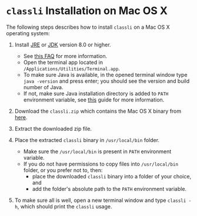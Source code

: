 # `classli` Installation on Mac OS X

The following steps describes how to install `classli` on a Mac OS X operating system:

1. Install [JRE](https://docs.oracle.com/javase/8/docs/technotes/guides/install/mac_jre.html#CHDGECEB) or [JDK](https://docs.oracle.com/javase/8/docs/technotes/guides/install/mac_jdk.html#CHDBADCG) version 8.0 or higher.
    
    - See [this FAQ](https://docs.oracle.com/javase/8/docs/technotes/guides/install/mac_install_faq.html#CHDJEDDB) for more information.
    - Open the terminal app located in `/Applications/Utilities/Terminal.app`.
    - To make sure Java is available, in the opened terminal window type `java -version` and press enter; you should see the version and build number of Java.
    - If not, make sure Java installation directory is added to `PATH` environment variable, see [this](https://java.com/en/download/help/path.xml) guide for more information.

2. Download the `classli.zip` which contains the Mac OS X binary from [here](https://builds.cs.st-andrews.ac.uk/job/digitising_scotland/lastSuccessfulBuild/artifact/record_classification/target/classli.tar).

3. Extract the downloaded zip file.
   
4. Place the extracted `classli` binary in `/usr/local/bin` folder. 

    - Make sure the `/usr/local/bin` is present in `PATH` environment variable.
    - If you do not have permissions to copy files into `/usr/local/bin` folder, or you prefer not to, then:
        - place the downloaded `classli` binary into a folder of your choice, and
        - add the folder's absolute path to the `PATH` environment variable.

5. To make sure all is well, open a new terminal window and type `classli -h`, which should print the `classli` usage.


